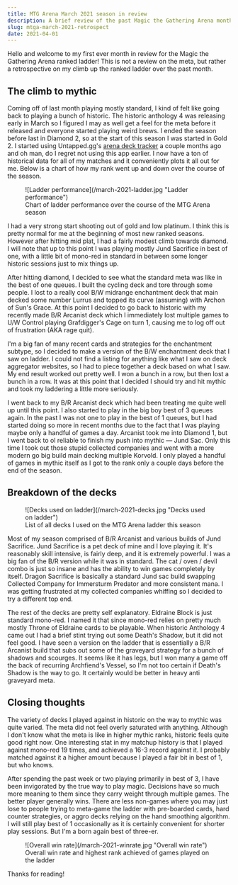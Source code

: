 ```yaml
---
title: MTG Arena March 2021 season in review
description: A brief review of the past Magic the Gathering Arena monthly ladder season for both standard and historic.
slug: mtga-march-2021-retrospect
date: 2021-04-01
---
```


Hello and welcome to my first ever month in review for the Magic the Gathering Arena ranked ladder! This is not a review on the meta, but rather a retrospective on my climb up the ranked ladder over the past month.

## The climb to mythic

Coming off of last month playing mostly standard, I kind of felt like going back to playing a bunch of historic. The historic anthology 4 was releasing early in March so I figured I may as well get a feel for the meta before it released and everyone started playing weird brews. I ended the season before last in Diamond 2, so at the start of this season I was started in Gold 2. I started using Untapped.gg's <a href="https://mtga.untapped.gg/" target="_blank" rel="nofollow noreferrer noopener" class="link external-link">arena deck tracker</a> a couple months ago and oh man, do I regret not using this app earlier. I now have a ton of historical data for all of my matches and it conveniently plots it all out for me. Below is a chart of how my rank went up and down over the course of the season.

<figure>
  ![Ladder performance](/march-2021-ladder.jpg "Ladder performance")
  <figcaption>Chart of ladder performance over the course of the MTG Arena season</figcaption>
</figure>

I had a very strong start shooting out of gold and low platinum. I think this is pretty normal for me at the beginning of most new ranked seasons. However after hitting mid plat, I had a fairly modest climb towards diamond. I will note that up to this point I was playing mostly Jund Sacrifice in best of one, with a little bit of mono-red in standard in between some longer historic sessions just to mix things up.

After hitting diamond, I decided to see what the standard meta was like in the best of one queues. I built the cycling deck and tore through some people. I lost to a really cool B/W midrange enchantment deck that main decked some number <auto-card name='Lurrus of the Dream-Den'>Lurrus</auto-card> and topped its curve (assuming) with <auto-card>Archon of Sun's Grace</auto-card>. At this point I decided to go back to historic with my recently made B/R Arcanist deck which I immediately lost multiple games to U/W Control playing <auto-card>Grafdigger's Cage</auto-card> on turn 1, causing me to log off out of frustration (AKA rage quit).

I'm a big fan of many recent cards and strategies for the enchantment subtype, so I decided to make a version of the B/W enchantment deck that I saw on ladder. I could not find a listing for anything like what I saw on deck aggregator websites, so I had to piece together a deck based on what I saw. My end result worked out pretty well. I won a bunch in a row, but then lost a bunch in a row. It was at this point that I decided I should try and hit mythic and took my laddering a little more seriously.

I went back to my B/R Arcanist deck which had been treating me quite well up until this point. I also started to play in the big boy best of 3 queues again. In the past I was not one to play in the best of 1 queues, but I had started doing so more in recent months due to the fact that I was playing maybe only a handful of games a day. Arcanist took me into Diamond 1, but I went back to ol reliable to finish my push into mythic &mdash; Jund Sac. Only this time I took out those stupid <auto-card name='Collected Company'>collected companies</auto-card> and went with a more modern go big build main decking multiple <auto-card name='Korvold, Fae-Cursed King'>Korvold</auto-card>. I only played a handful of games in mythic itself as I got to the rank only a couple days before the end of the season.

## Breakdown of the decks

<figure>
  ![Decks used on ladder](/march-2021-decks.jpg "Decks used on ladder")
  <figcaption>List of all decks I used on the MTG Arena ladder this season</figcaption>
</figure>

Most of my season comprised of B/R Arcanist and various builds of Jund Sacrifice. Jund Sacrifice is a pet deck of mine and I love playing it. It's reasonably skill intensive, is fairly deep, and it is extremely powerful. I was a big fan of the B/R version while it was in standard. The <auto-card name='Cauldron Familiar'>cat</auto-card> / <auto-card name="Witch's Oven">oven</auto-card> / <auto-card name='Mayhem Devil'>devil</auto-card> combo is just so insane and has the ability to win games completely by itself. Dragon Sacrifice is basically a standard Jund sac build swapping <auto-card>Collected Company</auto-card> for <auto-card>Immersturm Predator</auto-card> and more consistent mana. I was getting frustrated at my <auto-card name='Collected Company'>collected companies</auto-card> whiffing so I decided to try a different top end.

The rest of the decks are pretty self explanatory. Eldraine Block is just standard mono-red. I named it that since mono-red relies on pretty much mostly Throne of Eldraine cards to be playable. When historic Anthology 4 came out I had a brief stint trying out some <auto-card>Death's Shadow</auto-card>, but it did not feel good. I have seen a version on the ladder that is essentially a B/R Arcanist build that subs out some of the graveyard strategy for a bunch of <auto-card name="Death's Shadow">shadows</auto-card> and <auto-card name="Scourge of the Skyclaves">scourges</auto-card>. It seems like it has legs, but I won many a game off the back of recurring <auto-card>Archfiend's Vessel</auto-card>, so I'm not too certain if <auto-card>Death's Shadow</auto-card> is the way to go. It certainly would be better in heavy anti graveyard meta.

## Closing thoughts

The variety of decks I played against in historic on the way to mythic was quite varied. The meta did not feel overly saturated with anything. Although I don't know what the meta is like in higher mythic ranks, historic feels quite good right now. One interesting stat in my matchup history is that I played against mono-red 19 times, and achieved a 16-3 record against it. I probably matched against it a higher amount because I played a fair bit in best of 1, but who knows.

After spending the past week or two playing primarily in best of 3, I have been invigorated by the true way to play magic. Decisions have so much more meaning to them since they carry weight through multiple games. The better player generally wins. There are less non-games where you may just lose to people trying to meta-game the ladder with pre-boarded cards, hard counter strategies, or aggro decks relying on the hand smoothing algorithm. I will still play best of 1 occasionally as it is certainly convenient for shorter play sessions. But I'm a born again best of three-er.

<figure>
  ![Overall win rate](/march-2021-winrate.jpg "Overall win rate")
  <figcaption>Overall win rate and highest rank achieved of games played on the ladder</figcaption>
</figure>

Thanks for reading!